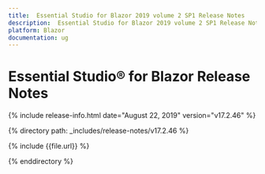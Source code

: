 ```yaml
---
title:  Essential Studio for Blazor 2019 volume 2 SP1 Release Notes  
description:  Essential Studio for Blazor 2019 volume 2 SP1 Release Notes  
platform: Blazor
documentation: ug
---
```


# Essential Studio&reg; for Blazor  Release Notes  

{% include release-info.html date="August 22, 2019"  version="v17.2.46" %} 

{% directory path: _includes/release-notes/v17.2.46 %}

{% include {{file.url}} %}

{% enddirectory %}

